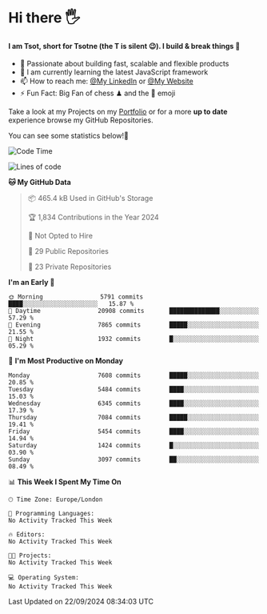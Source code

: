 # Hi there :raised_hand_with_fingers_splayed:
#### I am Tsot, short for Tsotne (the T is silent :wink:). I build & break things :space_invader:
- :telescope: Passionate about building fast, scalable and flexible products
- :seedling: I am currently learning the latest JavaScript framework 
- :mailbox: How to reach me: [@My LinkedIn](https://www.linkedin.com/in/tsotne-gvadzabia/) or [@My Website](https://tsotne.co.uk/contact)
- :zap: Fun Fact: Big Fan of chess ♟ and the 👾 emoji

Take a look at my Projects on my [Portfolio](https://tsotne.co.uk/) or for a more **up to date** experience browse my GitHub Repositories.

You can see some statistics below!:space_invader:
<!--START_SECTION:waka-->
![Code Time](http://img.shields.io/badge/Code%20Time-761%20hrs%202%20mins-blue)

![Lines of code](https://img.shields.io/badge/From%20Hello%20World%20I%27ve%20Written-12.9%20million%20lines%20of%20code-blue)

**🐱 My GitHub Data** 

> 📦 465.4 kB Used in GitHub's Storage 
 > 
> 🏆 1,834 Contributions in the Year 2024
 > 
> 🚫 Not Opted to Hire
 > 
> 📜 29 Public Repositories 
 > 
> 🔑 23 Private Repositories 
 > 
**I'm an Early 🐤** 

```text
🌞 Morning                5791 commits        ████░░░░░░░░░░░░░░░░░░░░░   15.87 % 
🌆 Daytime                20908 commits       ██████████████░░░░░░░░░░░   57.29 % 
🌃 Evening                7865 commits        █████░░░░░░░░░░░░░░░░░░░░   21.55 % 
🌙 Night                  1932 commits        █░░░░░░░░░░░░░░░░░░░░░░░░   05.29 % 
```
📅 **I'm Most Productive on Monday** 

```text
Monday                   7608 commits        █████░░░░░░░░░░░░░░░░░░░░   20.85 % 
Tuesday                  5484 commits        ████░░░░░░░░░░░░░░░░░░░░░   15.03 % 
Wednesday                6345 commits        ████░░░░░░░░░░░░░░░░░░░░░   17.39 % 
Thursday                 7084 commits        █████░░░░░░░░░░░░░░░░░░░░   19.41 % 
Friday                   5454 commits        ████░░░░░░░░░░░░░░░░░░░░░   14.94 % 
Saturday                 1424 commits        █░░░░░░░░░░░░░░░░░░░░░░░░   03.90 % 
Sunday                   3097 commits        ██░░░░░░░░░░░░░░░░░░░░░░░   08.49 % 
```


📊 **This Week I Spent My Time On** 

```text
🕑︎ Time Zone: Europe/London

💬 Programming Languages: 
No Activity Tracked This Week

🔥 Editors: 
No Activity Tracked This Week

🐱‍💻 Projects: 
No Activity Tracked This Week

💻 Operating System: 
No Activity Tracked This Week
```


 Last Updated on 22/09/2024 08:34:03 UTC
<!--END_SECTION:waka-->
